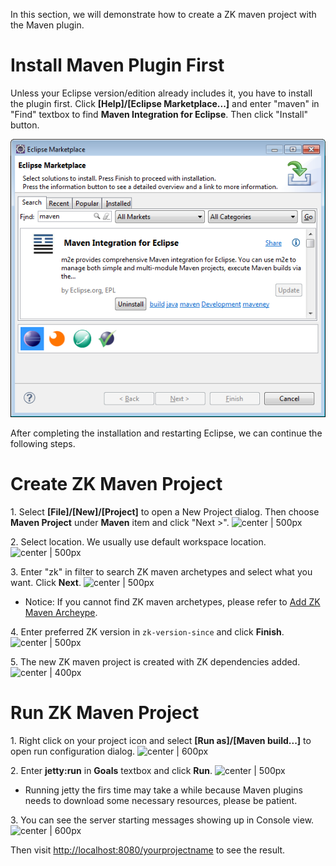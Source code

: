 In this section, we will demonstrate how to create a ZK maven project
with the Maven plugin.

# Install Maven Plugin First

Unless your Eclipse version/edition already includes it, you have to
install the plugin first. Click **\[Help\]/\[Eclipse Marketplace...\]**
and enter "maven" in "Find" textbox to find **Maven Integration for
Eclipse**. Then click "Install" button.

![](images/studio-maven-plugin.png)

After completing the installation and restarting Eclipse, we can
continue the following steps.

# Create ZK Maven Project

1\. Select **\[File\]/\[New\]/\[Project\]** to open a New Project
dialog. Then choose **Maven Project** under **Maven** item and click
"Next \>". ![ center \|
500px](studio-maven-project-wizard.png " center | 500px")

2\. Select location. We usually use default workspace location. ![
center \| 500px](studio-maven-project-wizard-2.png " center | 500px")

3\. Enter "zk" in filter to search ZK maven archetypes and select what
you want. Click **Next**. ![ center \|
500px](studio-maven-archetype.png " center | 500px")

- Notice: If you cannot find ZK maven archetypes, please refer to [ Add
  ZK Maven
  Archeype](ZK_Installation_Guide/Quick_Start/Create_and_Run_Your_First_ZK_Application_with_Eclipse_and_Maven#Add_ZK_Maven_Archetype).

4\. Enter preferred ZK version in `zk-version-since` and click
**Finish**. ![ center \|
500px](studio-maven-archetype-parameter.png " center | 500px")

5\. The new ZK maven project is created with ZK dependencies added. ![
center \| 400px](studio-maven-project.png " center | 400px")

# Run ZK Maven Project

1\. Right click on your project icon and select **\[Run as\]/\[Maven
build...\]** to open run configuration dialog. ![ center \|
600px](studio-maven-run.png " center | 600px")

2\. Enter **jetty:run** in **Goals** textbox and click **Run**. ![
center \| 500px](studio-maven-run-jetty.png " center | 500px")

- Running jetty the firs time may take a while because Maven plugins
  needs to download some necessary resources, please be patient.

3\. You can see the server starting messages showing up in Console view.
![ center \| 600px](studio-maven-run-console.png " center | 600px")

Then visit <http://localhost:8080/yourprojectname> to see the result.
